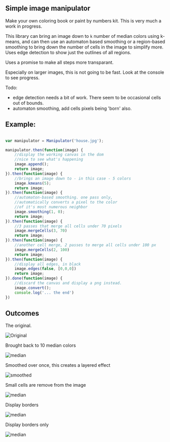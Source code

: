 ## Simple image manipulator

Make your own coloring book or paint by numbers kit. This is very much a work in progress. 

This library can bring an image down to `k` number of median colors using k-means, and can then use an automaton based smoothing or a region-based smoothing to bring down the number of cells in the image to simplify more. Uses edge detection to show just the outlines of all regions. 

Uses a promise to make all steps more transparant.

Especially on larger images, this is not going to be fast. Look at the console to see progress. 

Todo:
- edge detection needs a bit of work. There seem to be occasional cells out of bounds.
- automaton smoothing, add cells pixels being 'born' also. 

## Example:

```javascript

var manipulator = Manipulator('house.jpg');

manipulator.then(function(image) {
    //display the working canvas in the dom
    //nice to see what's happening
    image.append();
    return image;
}).then(function(image) {
    //brings an image down to - in this case - 5 colors
    image.kmeans(5);
    return image;
}).then(function(image) {
    //automaton-based smoothing. one pass only, 
    //automatically converts a pixel to the color
    //of it's most numerous neighbor
    image.smoothing(1, 0);
    return image;
}).then(function(image) {
    //3 passes that merge all cells under 70 pixels
    image.mergeCells(3, 70)
    return image;
}).then(function(image) {
    //another cell merge, 2 passes to merge all cells under 100 px
    image.mergeCells(2, 100)
    return image;
}).then(function(image) {
    //display all edges, in black
    image.edges(false, [0,0,0])
    return image;
}).done(function(image) {
    //discard the canvas and display a png instead.
    image.convert();
    console.log('... the end')
})
```

## Outcomes

The original. 

![Original](https://raw.githubusercontent.com/jorgt/manipulator/master/screenshots/1original.png)

Brought back to 10 median colors

![median](https://raw.githubusercontent.com/jorgt/manipulator/master/screenshots/2kmeans10.png)

Smoothed over once, this creates a layered effect

![smoothed](https://raw.githubusercontent.com/jorgt/manipulator/master/screenshots/3smoothed.png)

Small cells are remove from the image

![median](https://raw.githubusercontent.com/jorgt/manipulator/master/screenshots/4smallcells.png)

Display borders

![median](https://raw.githubusercontent.com/jorgt/manipulator/master/screenshots/5borders.png)

Display borders only

![median](https://raw.githubusercontent.com/jorgt/manipulator/master/screenshots/6bordersonly.png)